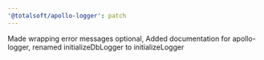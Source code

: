 ```yaml
---
'@totalsoft/apollo-logger': patch
---
```


Made wrapping error messages optional, Added documentation for apollo-logger, renamed initializeDbLogger to initializeLogger
